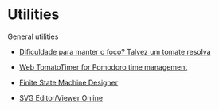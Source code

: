 # Utilities
General utilities

- [Dificuldade para manter o foco? Talvez um tomate resolva](https://drgarcia1986.wordpress.com/2013/03/22/dificuldade-para-manter-o-foco-talvez-um-tomate-resolva/)
- [Web TomatoTimer for Pomodoro time management](https://tomato-timer.com/)

- [Finite State Machine Designer](http://madebyevan.com/fsm/)
- [SVG Editor/Viewer Online](https://www.freecodeformat.com/svg-editor.php)
